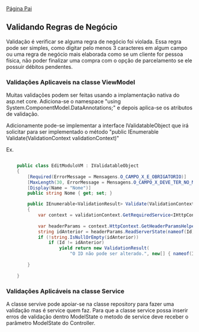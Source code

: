 [Página Pai](./indexWebApp.md)

## Validando Regras de Negócio

Validação é verificar se alguma regra de negócio foi violada. Essa regra pode ser simples, como digitar pelo menos 3 caracteres em algum campo ou uma regra de negócio mais elaborada como se um cliente for pessoa física, não poder finalizar uma compra com o opção de parcelamento se ele possuir débitos pendentes.

### Validações Aplicaveis na classe ViewModel

Muitas validações podem ser feitas usando a implamentação nativa do asp.net core.
Adiciona-se o namespace "using System.ComponentModel.DataAnnotations;" e depois aplica-se os atributos de validação.

Adicionamente pode-se implementar a interface IValidatableObject que irá solicitar para ser implementado o método "public IEnumerable<ValidationResult> Validate(ValidationContext validationContext)"

Ex.

``` C#

    public class EditModuloVM : IValidatableObject
    {
        [Required(ErrorMessage = Mensagens.O_CAMPO_X_E_OBRIGATORIO)]
        [MaxLength(30, ErrorMessage = Mensagens.O_CAMPO_X_DEVE_TER_NO_MAXIMO_Y_CARACTERES)]
        [Display(Name = "Nome")]
        public string Nome { get; set; }

        public IEnumerable<ValidationResult> Validate(ValidationContext validationContext)
        {
            var context = validationContext.GetRequiredService<IHttpContextAccessor>();
            
            var headerParams = context.HttpContext.GetHeaderParamsHelper();
            string idAnterior = headerParams.ReadServerState(nameof(Id));
            if (!string.IsNullOrEmpty(idAnterior))
                if (Id != idAnterior) 
                    yield return new ValidationResult(
                        "O ID não pode ser alterado.", new[] { nameof(Id) });
                    
        }
 
    }

```
### Validações Aplicáveis na classe Service 

A classe servive pode apoiar-se na classe repository para fazer uma validação mas é service quem faz. Para que a classe service possa inserir erros de validação dentro ModelState o metodo de service deve receber o parâmetro ModelState do Controller.

